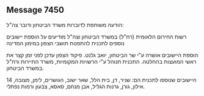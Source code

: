 ## Message 7450

הודעה משותפת לדוברות משרד הביטחון ודובר צה"ל:

רשות החירום הלאומית (רח"ל) במשרד הביטחון וצה"ל מודיעים על הוספת יישובים נוספים לתכנית להתפנות תושבי הצפון במימון המדינה

הוספת היישובים אושרה ע"י שר הביטחון, יואב גלנט. פיקוד הצפון עדכן לפני זמן קצר את ראשי המועצות בהחלטה. התכנית תנוהל ע"י הרשויות המקומיות, משרד התיירות ורח"ל במשרד הביטחון. 

14 היישובים שנוספו לתכנית הם: שניר, דן, בית הלל, שאר ישוב, הגושרים, לימן, מצובה, אילון, גורן, גרנות הגליל, אבן מנחם, סאסא, צבעון ורמות נפתלי.

